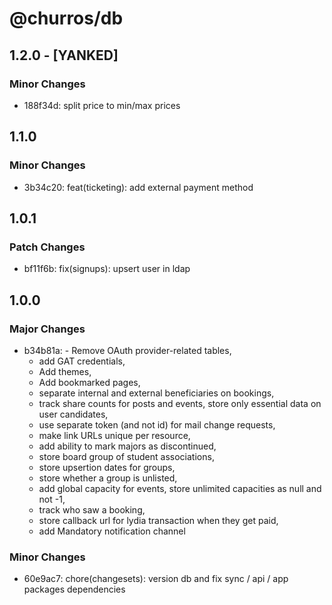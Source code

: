 # @churros/db

## 1.2.0 - [YANKED]

### Minor Changes

- 188f34d: split price to min/max prices

## 1.1.0

### Minor Changes

- 3b34c20: feat(ticketing): add external payment method

## 1.0.1

### Patch Changes

- bf11f6b: fix(signups): upsert user in ldap

## 1.0.0

### Major Changes

- b34b81a: - Remove OAuth provider-related tables,
  - add GAT credentials,
  - Add themes,
  - Add bookmarked pages,
  - separate internal and external beneficiaries on bookings,
  - track share counts for posts and events, store only essential data on user candidates,
  - use separate token (and not id) for mail change requests,
  - make link URLs unique per resource,
  - add ability to mark majors as discontinued,
  - store board group of student associations,
  - store upsertion dates for groups,
  - store whether a group is unlisted,
  - add global capacity for events, store unlimited capacities as null and not -1,
  - track who saw a booking,
  - store callback url for lydia transaction when they get paid,
  - add Mandatory notification channel

### Minor Changes

- 60e9ac7: chore(changesets): version db and fix sync / api / app packages dependencies
